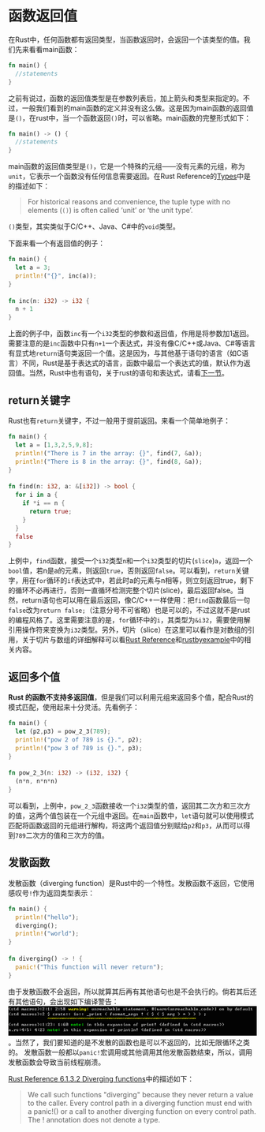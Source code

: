 # 函数返回值

在Rust中，任何函数都有返回类型，当函数返回时，会返回一个该类型的值。我们先来看看main函数：

```rust
fn main() {
  //statements
}
```

之前有说过，函数的返回值类型是在参数列表后，加上箭头和类型来指定的。不过，一般我们看到的main函数的定义并没有这么做。这是因为main函数的返回值是`()`，在rust中，当一个函数返回`()`时，可以省略。main函数的完整形式如下：

```rust
fn main() -> () {
  //statements
}
```

main函数的返回值类型是`()`，它是一个特殊的元组——没有元素的元组，称为`unit`，它表示一个函数没有任何信息需要返回。在Rust Reference的[Types](https://doc.rust-lang.org/reference/types.html#tuple-types)中是的描述如下：
> For historical reasons and convenience, the tuple type with no elements (`()`) is often called ‘unit’ or ‘the unit type’.

`()`类型，其实类似于C/C++、Java、C#中的`void`类型。

下面来看一个有返回值的例子：

```rust
fn main() {
  let a = 3;
  println!("{}", inc(a));
}

fn inc(n: i32) -> i32 {
  n + 1
}
```

上面的例子中，函数`inc`有一个`i32`类型的参数和返回值，作用是将参数加1返回。需要注意的是`inc`函数中只有`n+1`一个表达式，并没有像C/C++或Java、C#等语言有显式地`return`语句类返回一个值。这是因为，与其他基于语句的语言（如C语言）不同，Rust是基于表达式的语言，函数中最后一个表达式的值，默认作为返回值。当然，Rust中也有语句，关于rust的语句和表达式，请看[下一节](statement_expression.md)。

## return关键字

Rust也有`return`关键字，不过一般用于提前返回。来看一个简单地例子：

```rust
fn main() {
  let a = [1,3,2,5,9,8];
  println!("There is 7 in the array: {}", find(7, &a));
  println!("There is 8 in the array: {}", find(8, &a));
}

fn find(n: i32, a: &[i32]) -> bool {
  for i in a {
    if *i == n {
      return true;
    }
  }
  false
}
```

上例中，`find`函数，接受一个`i32`类型`n`和一个`i32`类型的切片(`slice`)`a`，返回一个`bool`值，若n是a的元素，则返回`true`，否则返回`false`。可以看到，`return`关键字，用在`for`循环的`if`表达式中，若此时a的元素与n相等，则立刻返回true，剩下的循环不必再进行，否则一直循环检测完整个切片(slice)，最后返回false。当然，return语句也可以用在最后返回，像C/C++一样使用：把`find`函数最后一句`false`改为`return false;`（注意分号不可省略）也是可以的，不过这就不是rust的编程风格了。这里需要注意的是，`for`循环中的`i`，其类型为`&i32`，需要使用解引用操作符来变换为`i32`类型。另外，切片（slice）在这里可以看作是对数组的引用，关于切片与数组的详细解释可以看[Rust Reference](https://doc.rust-lang.org/reference.html#array-and-slice-types)和[rustbyexample](http://rustbyexample.com/primitives/array.html)中的相关内容。

## 返回多个值

**Rust 的函数不支持多返回值**，但是我们可以利用元组来返回多个值，配合Rust的模式匹配，使用起来十分灵活。先看例子：

```rust
fn main() {
  let (p2,p3) = pow_2_3(789);
  println!("pow 2 of 789 is {}.", p2);
  println!("pow 3 of 789 is {}.", p3);
}

fn pow_2_3(n: i32) -> (i32, i32) {
  (n*n, n*n*n)
}
```

可以看到，上例中，`pow_2_3`函数接收一个`i32`类型的值，返回其二次方和三次方的值，这两个值包装在一个元组中返回。在`main`函数中，`let`语句就可以使用模式匹配将函数返回的元组进行解构，将这两个返回值分别赋给`p2`和`p3`，从而可以得到`789`二次方的值和三次方的值。

## 发散函数

发散函数（diverging function）是Rust中的一个特性。发散函数不返回，它使用感叹号`!`作为返回类型表示：

```rust
fn main() {
  println!("hello");
  diverging();
  println!("world");
}

fn diverging() -> ! {
  panic!("This function will never return");
}
```

由于发散函数不会返回，所以就算其后再有其他语句也是不会执行的。倘若其后还有其他语句，会出现如下编译警告：![error](../images/function-return-value.png)。当然了，我们要知道的是不发散的函数也是可以不返回的，比如无限循环之类的。
发散函数一般都以`panic!`宏调用或其他调用其他发散函数结束，所以，调用发散函数会导致当前线程崩溃。

[Rust Reference 6.1.3.2 Diverging functions][ref]中的描述如下：
> We call such functions "diverging" because they never return a value to the caller. Every control path in a diverging function must end with a panic!() or a call to another diverging function on every control path. The ! annotation does not denote a type.

[ref]:http://doc.rust-lang.org/reference.html#diverging-functions
